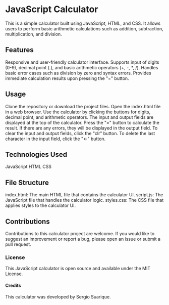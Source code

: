 # JavaScript Calculator
This is a simple calculator built using JavaScript, HTML, and CSS. It allows users to perform basic arithmetic calculations such as addition, subtraction, multiplication, and division.

## Features
Responsive and user-friendly calculator interface.
Supports input of digits (0-9), decimal point (.), and basic arithmetic operators (+, -, *, /).
Handles basic error cases such as division by zero and syntax errors.
Provides immediate calculation results upon pressing the "=" button.

## Usage
Clone the repository or download the project files.
Open the index.html file in a web browser.
Use the calculator by clicking the buttons for digits, decimal point, and arithmetic operators.
The input and output fields are displayed at the top of the calculator.
Press the "=" button to calculate the result. If there are any errors, they will be displayed in the output field.
To clear the input and output fields, click the "clr" button.
To delete the last character in the input field, click the "←" button.

## Technologies Used
JavaScript
HTML
CSS

## File Structure
index.html: The main HTML file that contains the calculator UI.
script.js: The JavaScript file that handles the calculator logic.
styles.css: The CSS file that applies styles to the calculator UI.

## Contributions
Contributions to this calculator project are welcome. If you would like to suggest an improvement or report a bug, please open an issue or submit a pull request.

### License
This JavaScript calculator is open source and available under the MIT License.

#### Credits
This calculator was developed by Sergio Suarique.
